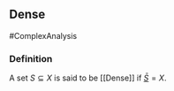 ## Dense
#ComplexAnalysis  

### Definition
 A set $S \subseteq X$ is said to be [[Dense]] if [$\bar{S}$](Closure.md)$=X$.

